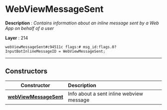 # WebViewMessageSent

**Description** : *Contains information about an inline message sent by a Web App on behalf of a user*

**Layer** : 214

```tl
webViewMessageSent#c94511c flags:# msg_id:flags.0?InputBotInlineMessageID = WebViewMessageSent;
```

---

## Constructors

| Constructor | Description |
| :---: | :--- |
| [**webViewMessageSent**](constructor/webViewMessageSent) | Info about a sent inline webview message |